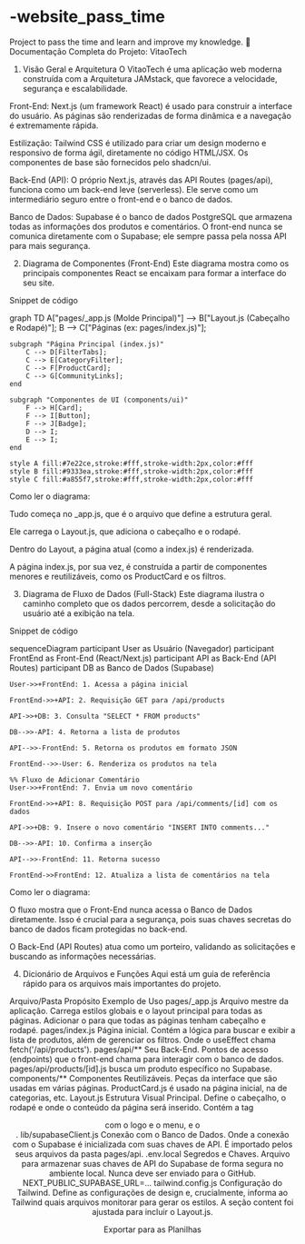 # -website_pass_time
Project to pass the time and learn and improve my knowledge.
🚀 Documentação Completa do Projeto: VitaoTech
1. Visão Geral e Arquitetura
O VitaoTech é uma aplicação web moderna construída com a Arquitetura JAMstack, que favorece a velocidade, segurança e escalabilidade.

Front-End: Next.js (um framework React) é usado para construir a interface do usuário. As páginas são renderizadas de forma dinâmica e a navegação é extremamente rápida.

Estilização: Tailwind CSS é utilizado para criar um design moderno e responsivo de forma ágil, diretamente no código HTML/JSX. Os componentes de base são fornecidos pelo shadcn/ui.

Back-End (API): O próprio Next.js, através das API Routes (pages/api), funciona como um back-end leve (serverless). Ele serve como um intermediário seguro entre o front-end e o banco de dados.

Banco de Dados: Supabase é o banco de dados PostgreSQL que armazena todas as informações dos produtos e comentários. O front-end nunca se comunica diretamente com o Supabase; ele sempre passa pela nossa API para mais segurança.

2. Diagrama de Componentes (Front-End)
Este diagrama mostra como os principais componentes React se encaixam para formar a interface do seu site.

Snippet de código

graph TD
    A["pages/_app.js (Molde Principal)"] --> B["Layout.js (Cabeçalho e Rodapé)"];
    B --> C["Páginas (ex: pages/index.js)"];

    subgraph "Página Principal (index.js)"
        C --> D[FilterTabs];
        C --> E[CategoryFilter];
        C --> F[ProductCard];
        C --> G[CommunityLinks];
    end

    subgraph "Componentes de UI (components/ui)"
        F --> H[Card];
        F --> I[Button];
        F --> J[Badge];
        D --> I;
        E --> I;
    end

    style A fill:#7e22ce,stroke:#fff,stroke-width:2px,color:#fff
    style B fill:#9333ea,stroke:#fff,stroke-width:2px,color:#fff
    style C fill:#a855f7,stroke:#fff,stroke-width:2px,color:#fff
Como ler o diagrama:

Tudo começa no _app.js, que é o arquivo que define a estrutura geral.

Ele carrega o Layout.js, que adiciona o cabeçalho e o rodapé.

Dentro do Layout, a página atual (como a index.js) é renderizada.

A página index.js, por sua vez, é construída a partir de componentes menores e reutilizáveis, como os ProductCard e os filtros.

3. Diagrama de Fluxo de Dados (Full-Stack)
Este diagrama ilustra o caminho completo que os dados percorrem, desde a solicitação do usuário até a exibição na tela.

Snippet de código

sequenceDiagram
    participant User as Usuário (Navegador)
    participant FrontEnd as Front-End (React/Next.js)
    participant API as Back-End (API Routes)
    participant DB as Banco de Dados (Supabase)

    User->>+FrontEnd: 1. Acessa a página inicial

    FrontEnd->>+API: 2. Requisição GET para /api/products

    API->>+DB: 3. Consulta "SELECT * FROM products"

    DB-->>-API: 4. Retorna a lista de produtos

    API-->>-FrontEnd: 5. Retorna os produtos em formato JSON

    FrontEnd-->>-User: 6. Renderiza os produtos na tela

    %% Fluxo de Adicionar Comentário
    User->>+FrontEnd: 7. Envia um novo comentário

    FrontEnd->>+API: 8. Requisição POST para /api/comments/[id] com os dados

    API->>+DB: 9. Insere o novo comentário "INSERT INTO comments..."

    DB-->>-API: 10. Confirma a inserção

    API-->>-FrontEnd: 11. Retorna sucesso

    FrontEnd->>FrontEnd: 12. Atualiza a lista de comentários na tela
Como ler o diagrama:

O fluxo mostra que o Front-End nunca acessa o Banco de Dados diretamente. Isso é crucial para a segurança, pois suas chaves secretas do banco de dados ficam protegidas no back-end.

O Back-End (API Routes) atua como um porteiro, validando as solicitações e buscando as informações necessárias.

4. Dicionário de Arquivos e Funções
Aqui está um guia de referência rápido para os arquivos mais importantes do projeto.

Arquivo/Pasta	Propósito	Exemplo de Uso
pages/_app.js	Arquivo mestre da aplicação. Carrega estilos globais e o layout principal para todas as páginas.	Adicionar o <Layout> para que todas as páginas tenham cabeçalho e rodapé.
pages/index.js	Página inicial. Contém a lógica para buscar e exibir a lista de produtos, além de gerenciar os filtros.	Onde o useEffect chama fetch('/api/products').
pages/api/**	Seu Back-End. Pontos de acesso (endpoints) que o front-end chama para interagir com o banco de dados.	pages/api/products/[id].js busca um produto específico no Supabase.
components/**	Componentes Reutilizáveis. Peças da interface que são usadas em várias páginas.	ProductCard.js é usado na página inicial, na de categorias, etc.
Layout.js	Estrutura Visual Principal. Define o cabeçalho, o rodapé e onde o conteúdo da página será inserido.	Contém a tag <header> com o logo e o menu, e o <footer>.
lib/supabaseClient.js	Conexão com o Banco de Dados. Onde a conexão com o Supabase é inicializada com suas chaves de API.	É importado pelos seus arquivos da pasta pages/api.
.env.local	Segredos e Chaves. Arquivo para armazenar suas chaves de API do Supabase de forma segura no ambiente local. Nunca deve ser enviado para o GitHub.	NEXT_PUBLIC_SUPABASE_URL=...
tailwind.config.js	Configuração do Tailwind. Define as configurações de design e, crucialmente, informa ao Tailwind quais arquivos monitorar para gerar os estilos.	A seção content foi ajustada para incluir o Layout.js.

Exportar para as Planilhas
